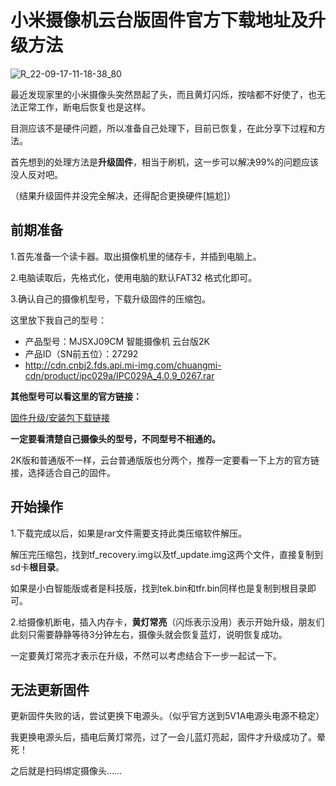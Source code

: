 # 小米摄像机云台版固件官方下载地址及升级方法

![R_22-09-17-11-18-38_80](https://pic.shejibiji.com/i/2022/09/17/63253c9850a5b.jpg)

最近发现家里的小米摄像头突然昂起了头，而且黄灯闪烁，按啥都不好使了，也无法正常工作，断电后恢复也是这样。

目测应该不是硬件问题，所以准备自己处理下，目前已恢复，在此分享下过程和方法。

首先想到的处理方法是**升级固件**，相当于刷机，这一步可以解决99%的问题应该没人反对吧。

（结果升级固件并没完全解决，还得配合更换硬件[尴尬]）

## 前期准备

1.首先准备一个读卡器。取出摄像机里的储存卡，并插到电脑上。

2.电脑读取后，先格式化，使用电脑的默认FAT32 格式化即可。

3.确认自己的摄像机型号，下载升级固件的压缩包。

这里放下我自己的型号：

- 产品型号：MJSXJ09CM 智能摄像机 云台版2K
- 产品ID（SN前五位）：27292
- http://cdn.cnbj2.fds.api.mi-img.com/chuangmi-cdn/product/ipc029a/IPC029A_4.0.9_0267.rar

**其他型号可以看这里的官方链接：**

[固件升级/安装包下载链接  ](https://link.zhihu.com/?target=https%3A//mp.weixin.qq.com/s/W_UxiMsjqYfNmm82E0weeg)

**一定要看清楚自己摄像头的型号，不同型号不相通的。**

2K版和普通版不一样，云台普通版版也分两个，推荐一定要看一下上方的官方链接，选择适合自己的固件。

## 开始操作

1.下载完成以后，如果是rar文件需要支持此类压缩软件解压。

解压完压缩包，找到tf_recovery.img以及tf_update.img这两个文件，直接复制到sd卡**根目录**。

如果是小白智能版或者是科技版，找到tek.bin和tfr.bin同样也是复制到根目录即可。

2.给摄像机断电，插入内存卡，**黄灯常亮**（闪烁表示没用）表示开始升级，朋友们此刻只需要静静等待3分钟左右，摄像头就会恢复蓝灯，说明恢复成功。

一定要黄灯常亮才表示在升级，不然可以考虑结合下一步一起试一下。

## 无法更新固件

更新固件失败的话，尝试更换下电源头。（似乎官方送到5V1A电源头电源不稳定）

我更换电源头后，插电后黄灯常亮，过了一会儿蓝灯亮起，固件才升级成功了。晕死！

之后就是扫码绑定摄像头……

